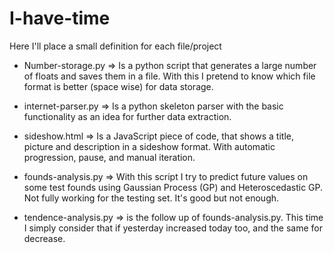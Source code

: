 # I-have-time

Here I'll place a small definition for each file/project

* Number-storage.py => Is a python script that generates a large number of floats and saves them in a file. With this I pretend to know which file format is better (space wise) for data storage.

* internet-parser.py => Is a python skeleton parser with the basic functionality as an idea for further data extraction.

* sideshow.html => Is a JavaScript piece of code, that shows a title, picture and description in a sideshow format. With automatic progression, pause, and manual iteration.

* founds-analysis.py => With this script I try to predict future values on some test founds using Gaussian Process (GP) and Heteroscedastic GP. Not fully working for the testing set. It's good but not enough.

* tendence-analysis.py => is the follow up of founds-analysis.py. This time I simply consider that if yesterday increased today too, and the same for decrease.
